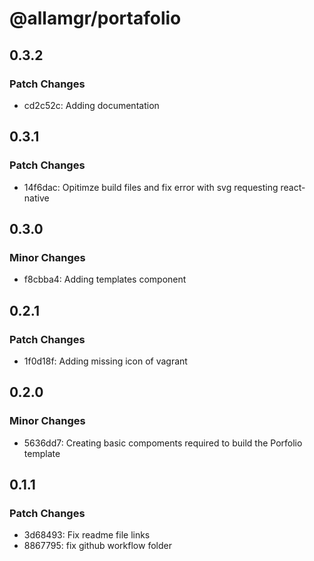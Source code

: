 # @allamgr/portafolio

## 0.3.2

### Patch Changes

- cd2c52c: Adding documentation

## 0.3.1

### Patch Changes

- 14f6dac: Opitimze build files and fix error with svg requesting react-native

## 0.3.0

### Minor Changes

- f8cbba4: Adding templates component

## 0.2.1

### Patch Changes

- 1f0d18f: Adding missing icon of vagrant

## 0.2.0

### Minor Changes

- 5636dd7: Creating basic compoments required to build the Porfolio template

## 0.1.1

### Patch Changes

- 3d68493: Fix readme file links
- 8867795: fix github workflow folder
